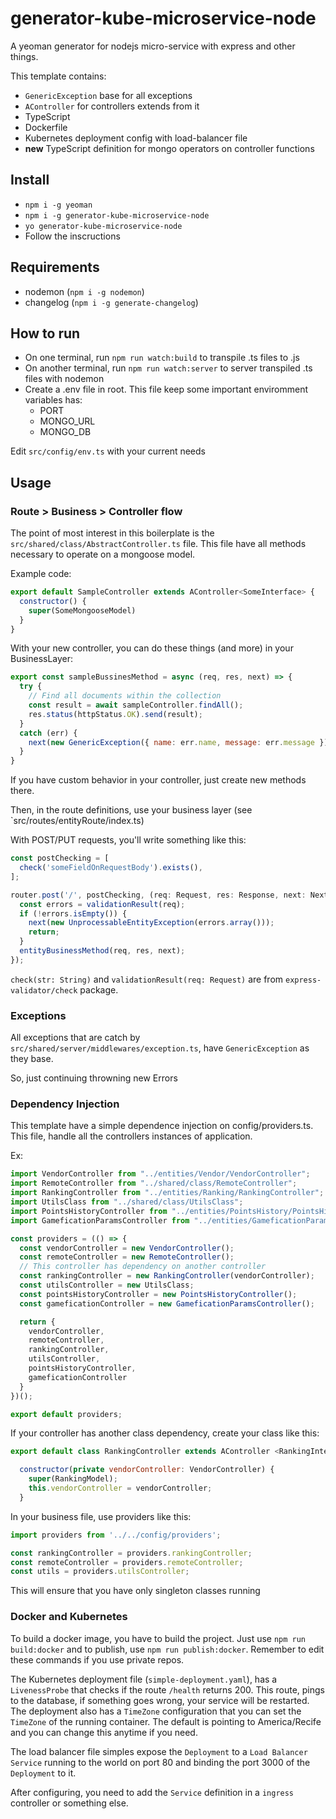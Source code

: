 # generator-kube-microservice-node

A yeoman generator for nodejs micro-service with express and other things.

This template contains:

- `GenericException` base for all exceptions
- `AController` for controllers extends from it
- TypeScript
- Dockerfile
- Kubernetes deployment config with load-balancer file
- **new** TypeScript definition for mongo operators on controller functions

## Install

- `npm i -g yeoman`
- `npm i -g generator-kube-microservice-node`
- `yo generator-kube-microservice-node`
- Follow the inscructions

## Requirements

- nodemon (`npm i -g nodemon`)
- changelog (`npm i -g generate-changelog`)

## How to run

- On one terminal, run `npm run watch:build` to transpile .ts files to .js
- On another terminal, run `npm run watch:server` to server transpiled .ts files with nodemon
- Create a .env file in root. This file keep some important enviromment variables has:
  - PORT
  - MONGO_URL
  - MONGO_DB

Edit `src/config/env.ts` with your current needs

## Usage

### Route > Business > Controller flow

The point of most interest in this boilerplate is the `src/shared/class/AbstractController.ts` file.
This file have all methods necessary to operate on a mongoose model.

Example code:

```javascript
export default SampleController extends AController<SomeInterface> {
  constructor() {
    super(SomeMongooseModel)
  }
}
```

With your new controller, you can do these things (and more) in your BusinessLayer:

```javascript
export const sampleBussinesMethod = async (req, res, next) => {
  try {
    // Find all documents within the collection
    const result = await sampleController.findAll();
    res.status(httpStatus.OK).send(result);
  }
  catch (err) {
    next(new GenericException({ name: err.name, message: err.message }));
  }
}
```

If you have custom behavior in your controller, just create new methods there.

Then, in the route definitions, use your business layer (see `src/routes/entityRoute/index.ts)

With POST/PUT requests, you'll write something like this:

```javascript
const postChecking = [
  check('someFieldOnRequestBody').exists(),
];

router.post('/', postChecking, (req: Request, res: Response, next: NextFunction) => {
  const errors = validationResult(req);
  if (!errors.isEmpty()) {
    next(new UnprocessableEntityException(errors.array()));
    return;
  }
  entityBusinessMethod(req, res, next);
});
```

`check(str: String)` and `validationResult(req: Request)` are from `express-validator/check` package.

### Exceptions

All exceptions that are catch by `src/shared/server/middlewares/exception.ts`, have `GenericException` as they base.

So, just continuing throwning new Errors


### Dependency Injection

This template have a simple dependence injection on config/providers.ts. This file, handle all the controllers instances of application.

Ex:

```javascript
import VendorController from "../entities/Vendor/VendorController";
import RemoteController from "../shared/class/RemoteController";
import RankingController from "../entities/Ranking/RankingController";
import UtilsClass from "../shared/class/UtilsClass";
import PointsHistoryController from "../entities/PointsHistory/PointsHistoryController";
import GameficationParamsController from "../entities/GameficationParams/GameficationParamsController";

const providers = (() => {
  const vendorController = new VendorController();
  const remoteController = new RemoteController();
  // This controller has dependency on another controller
  const rankingController = new RankingController(vendorController);
  const utilsController = new UtilsClass;
  const pointsHistoryController = new PointsHistoryController();
  const gameficationController = new GameficationParamsController();

  return {
    vendorController,
    remoteController,
    rankingController,
    utilsController,
    pointsHistoryController,
    gameficationController
  }
})();

export default providers;
```

If your controller has another class dependency, create your class like this:

```javascript
export default class RankingController extends AController <RankingInterface> {

  constructor(private vendorController: VendorController) {
    super(RankingModel);
    this.vendorController = vendorController;
  }
```

In your business file, use providers like this:

```javascript
import providers from '../../config/providers';

const rankingController = providers.rankingController;
const remoteController = providers.remoteController;
const utils = providers.utilsController;
```

This will ensure that you have only singleton classes running

### Docker and Kubernetes

To build a docker image, you have to build the project. Just use `npm run build:docker` and to publish, use `npm run publish:docker`. Remember to edit these commands if you use private repos.

The Kubernetes deployment file (`simple-deployment.yaml`), has a `LivenessProbe` that checks if the route `/health` returns 200. This route, pings to the database, if something goes wrong, your service will be restarted. The deployment also has a `TimeZone` configuration that you can set the `TimeZone` of the running container. The default is pointing to America/Recife and you can change this anytime if you need.

The load balancer file simples expose the `Deployment` to a `Load Balancer Service` running to the world on port 80 and binding the port 3000 of the `Deployment` to it.

After configuring, you need to add the `Service` definition in a `ingress` controller or something else.